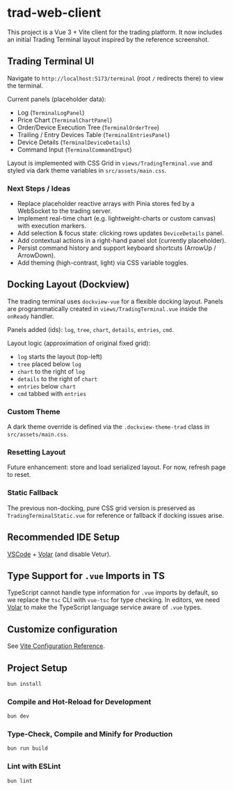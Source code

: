 # trad-web-client

This project is a Vue 3 + Vite client for the trading platform. It now includes an initial Trading Terminal layout inspired by the reference screenshot.

## Trading Terminal UI

Navigate to `http://localhost:5173/terminal` (root `/` redirects there) to view the terminal.

Current panels (placeholder data):

- Log (`TerminalLogPanel`)
- Price Chart (`TerminalChartPanel`)
- Order/Device Execution Tree (`TerminalOrderTree`)
- Trailing / Entry Devices Table (`TerminalEntriesPanel`)
- Device Details (`TerminalDeviceDetails`)
- Command Input (`TerminalCommandInput`)

Layout is implemented with CSS Grid in `views/TradingTerminal.vue` and styled via dark theme variables in `src/assets/main.css`.

### Next Steps / Ideas

- Replace placeholder reactive arrays with Pinia stores fed by a WebSocket to the trading server.
- Implement real-time chart (e.g. lightweight-charts or custom canvas) with execution markers.
- Add selection & focus state: clicking rows updates `DeviceDetails` panel.
- Add contextual actions in a right-hand panel slot (currently placeholder).
- Persist command history and support keyboard shortcuts (ArrowUp / ArrowDown).
- Add theming (high-contrast, light) via CSS variable toggles.

## Docking Layout (Dockview)

The trading terminal uses `dockview-vue` for a flexible docking layout. Panels are programmatically created in `views/TradingTerminal.vue` inside the `onReady` handler.

Panels added (ids): `log`, `tree`, `chart`, `details`, `entries`, `cmd`.

Layout logic (approximation of original fixed grid):

- `log` starts the layout (top-left)
- `tree` placed below `log`
- `chart` to the right of `log`
- `details` to the right of `chart`
- `entries` below `chart`
- `cmd` tabbed with `entries`

### Custom Theme

A dark theme override is defined via the `.dockview-theme-trad` class in `src/assets/main.css`.

### Resetting Layout

Future enhancement: store and load serialized layout. For now, refresh page to reset.

### Static Fallback

The previous non-docking, pure CSS grid version is preserved as `TradingTerminalStatic.vue` for reference or fallback if docking issues arise.

## Recommended IDE Setup

[VSCode](https://code.visualstudio.com/) + [Volar](https://marketplace.visualstudio.com/items?itemName=Vue.volar) (and disable Vetur).

## Type Support for `.vue` Imports in TS

TypeScript cannot handle type information for `.vue` imports by default, so we replace the `tsc` CLI with `vue-tsc` for type checking. In editors, we need [Volar](https://marketplace.visualstudio.com/items?itemName=Vue.volar) to make the TypeScript language service aware of `.vue` types.

## Customize configuration

See [Vite Configuration Reference](https://vite.dev/config/).

## Project Setup

```sh
bun install
```

### Compile and Hot-Reload for Development

```sh
bun dev
```

### Type-Check, Compile and Minify for Production

```sh
bun run build
```

### Lint with ESLint

```sh
bun lint
```
